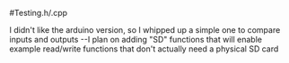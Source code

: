 #Testing.h/.cpp

I didn't like the arduino version, so I whipped up a simple one to compare inputs and outputs
--I plan on adding "SD" functions that will enable example read/write functions that don't actually need a 
physical SD card
